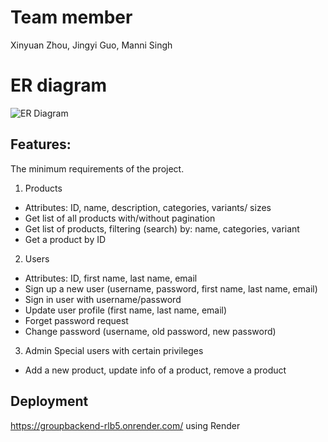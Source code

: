 # Team member
Xinyuan Zhou, Jingyi Guo, Manni Singh
# ER diagram

![ER Diagram](readmePic/ER%20diagram.png)


## Features:

The minimum requirements of the project.

1. Products

- Attributes: ID, name, description, categories, variants/ sizes
- Get list of all products with/without pagination
- Get list of products, filtering (search) by: name, categories, variant
- Get a product by ID

2. Users

- Attributes: ID, first name, last name, email
- Sign up a new user (username, password, first name, last name, email)
- Sign in user with username/password
- Update user profile (first name, last name, email)
- Forget password request
- Change password (username, old password, new password)

3. Admin
   Special users with certain privileges

- Add a new product, update info of a product, remove a product


## Deployment
https://groupbackend-rlb5.onrender.com/
using Render

